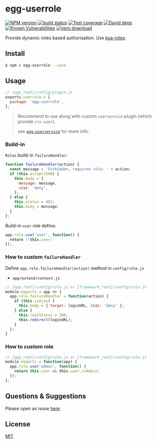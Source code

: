 # egg-userrole

[![NPM version][npm-image]][npm-url]
[![build status][travis-image]][travis-url]
[![Test coverage][codecov-image]][codecov-url]
[![David deps][david-image]][david-url]
[![Known Vulnerabilities][snyk-image]][snyk-url]
[![npm download][download-image]][download-url]

[npm-image]: https://img.shields.io/npm/v/egg-userrole.svg?style=flat-square
[npm-url]: https://npmjs.org/package/egg-userrole
[travis-image]: https://img.shields.io/travis/eggjs/egg-userrole.svg?style=flat-square
[travis-url]: https://travis-ci.org/eggjs/egg-userrole
[codecov-image]: https://img.shields.io/codecov/c/github/eggjs/egg-userrole.svg?style=flat-square
[codecov-url]: https://codecov.io/github/eggjs/egg-userrole?branch=master
[david-image]: https://img.shields.io/david/eggjs/egg-userrole.svg?style=flat-square
[david-url]: https://david-dm.org/eggjs/egg-userrole
[snyk-image]: https://snyk.io/test/npm/egg-userrole/badge.svg?style=flat-square
[snyk-url]: https://snyk.io/test/npm/egg-userrole
[download-image]: https://img.shields.io/npm/dm/egg-userrole.svg?style=flat-square
[download-url]: https://npmjs.org/package/egg-userrole

Provide dynamic roles based authorisation. Use [koa-roles](https://github.com/koajs/koa-roles).

## Install

```bash
$ npm i egg-userrole --save
```

## Usage
```javascript
// {app_root}/config/plugin.js
exports.userrole = {
  package: 'egg-userrole',
};
```

> Recommend to use along with custom `userservice` plugin (which provide `ctx.user`).
>
> see [`egg-userservice`](https://github.com/eggjs/egg-userservice) for more info.

### Build-in

`Roles` build-in `failureHandler`:

```javascript
function failureHandler(action) {
  const message = 'Forbidden, required role: ' + action;
  if (this.acceptJSON) {
    this.body = {
      message: message,
      stat: 'deny',
    };
  } else {
    this.status = 403;
    this.body = message;
  }
};
```

Build-in `user` role define:

```javascript
app.role.use('user', function() {
  return !!this.user;
});
```

### How to custom `failureHandler`

Define `app.role.failureHandler(action)` method in `config/role.js`

- `app/extend/context.js`

```javascript
// {app_root}/config/role.js or {framework_root}/config/role.js
module.exports = app => {
  app.role.failureHandler = function(action) {
    if (this.isAjax) {
      this.body = { target: loginURL, stat: 'deny' };
    } else {
      this.realStatus = 200;
      this.redirect(loginURL);
    }
  };
}
```

### How to custom role

```javascript
// {app_root}/config/role.js or {framework_root}/config/role.js
module.exports = function(app) {
  app.role.use('admin', function() {
    return this.user && this.user.isAdmin;
  });
};
```

## Questions & Suggestions

Please open an issue [here](https://github.com/eggjs/egg/issues).

## License

[MIT](LICENSE)
